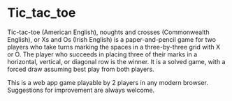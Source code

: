 # Tic_tac_toe
Tic-tac-toe (American English), noughts and crosses (Commonwealth English), or Xs and Os (Irish English) is a paper-and-pencil game 
for two players who take turns marking the spaces in a three-by-three grid with X or O. The player who succeeds in placing 
three of their marks in a horizontal, vertical, or diagonal row is the winner. It is a solved game, with a forced draw assuming best play from both players.

This is a web app game playable by 2 players in any modern browser.
Suggestions for improvement are always welcome. 
